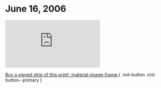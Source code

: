 # June 16, 2006

![](https://www.achewood.com/comic.php?date=06162006)

[Buy a signed strip of this print! :material-image-frame:](https://achewood-holiday-pop-up.myshopify.com/products/strip#06162006){ .md-button .md-button--primary }
